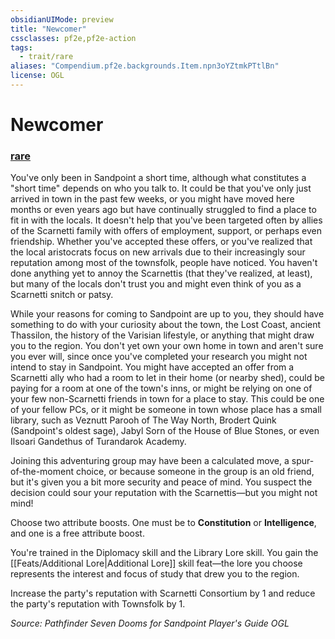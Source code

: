 ```yaml
---
obsidianUIMode: preview
title: "Newcomer"
cssclasses: pf2e,pf2e-action
tags:
  - trait/rare
aliases: "Compendium.pf2e.backgrounds.Item.npn3oYZtmkPTtlBn"
license: OGL
---
```

# Newcomer

### [rare](rare "Rare Rarity Trait")






You've only been in Sandpoint a short time, although what constitutes a "short time" depends on who you talk to. It could be that you've only just arrived in town in the past few weeks, or you might have moved here months or even years ago but have continually struggled to find a place to fit in with the locals. It doesn't help that you've been targeted often by allies of the Scarnetti family with offers of employment, support, or perhaps even friendship. Whether you've accepted these offers, or you've realized that the local aristocrats focus on new arrivals due to their increasingly sour reputation among most of the townsfolk, people have noticed. You haven't done anything yet to annoy the Scarnettis (that they've realized, at least), but many of the locals don't trust you and might even think of you as a Scarnetti snitch or patsy.

While your reasons for coming to Sandpoint are up to you, they should have something to do with your curiosity about the town, the Lost Coast, ancient Thassilon, the history of the Varisian lifestyle, or anything that might draw you to the region. You don't yet own your own home in town and aren't sure you ever will, since once you've completed your research you might not intend to stay in Sandpoint. You might have accepted an offer from a Scarnetti ally who had a room to let in their home (or nearby shed), could be paying for a room at one of the town's inns, or might be relying on one of your few non-Scarnetti friends in town for a place to stay. This could be one of your fellow PCs, or it might be someone in town whose place has a small library, such as Veznutt Parooh of The Way North, Brodert Quink (Sandpoint's oldest sage), Jabyl Sorn of the House of Blue Stones, or even Ilsoari Gandethus of Turandarok Academy.

Joining this adventuring group may have been a calculated move, a spur-of-the-moment choice, or because someone in the group is an old friend, but it's given you a bit more security and peace of mind. You suspect the decision could sour your reputation with the Scarnettis—but you might not mind!

Choose two attribute boosts. One must be to **Constitution** or **Intelligence**, and one is a free attribute boost.

You're trained in the Diplomacy skill and the Library Lore skill. You gain the [[Feats/Additional Lore|Additional Lore]] skill feat—the lore you choose represents the interest and focus of study that drew you to the region.

Increase the party's reputation with Scarnetti Consortium by 1 and reduce the party's reputation with Townsfolk by 1.

*Source: Pathfinder Seven Dooms for Sandpoint Player's Guide*
*OGL*